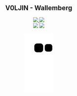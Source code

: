 <div align="center"><h2>V0LJIN - Wallemberg</h2></div>
<div align="center">
  <a href="https://github.com/v0ljin">
  <img height="180em" src="https://github-readme-stats.vercel.app/api?username=V0ljin&show_icons=true&theme=highcontrast&include_all_commits=true&count_private=true"/>
  <img height="180em" src="https://github-readme-stats.vercel.app/api/top-langs/?username=V0ljin&layout=compact&langs_count=7&theme=highcontrast"/>
</div>
<div align="center"> 
  <a href = "mailto:wallemtmsn@hotmail.com"><img src="https://img.shields.io/badge/-Hotmail-0078D4?style=flat-square&logo=microsoft-outlook&logoColor=white&link=mailto" target="_blank"></a>
  <a href="https://www.linkedin.com/in/wallemberg-nascimento-a0402b87" target="_blank"><img src="https://img.shields.io/badge/-LinkedIn-%230077B5?style=for-the-badge&logo=linkedin&logoColor=white" target="_blank"></a> 
 
  ![Snake animation](https://github.com/rafaballerini/rafaballerini/blob/output/github-contribution-grid-snake.svg)
 
</div>
